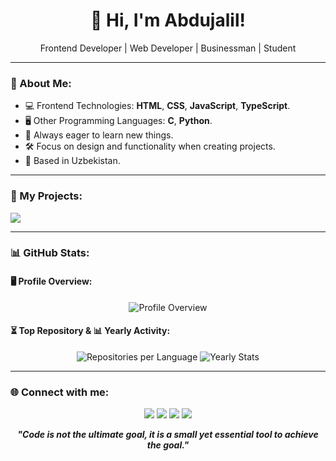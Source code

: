 <h1 align="center">👋 Hi, I'm Abdujalil!</h1>
<p align="center">Frontend Developer | Web Developer | Businessman | Student</p>

---

### 🌟 About Me:
- 💻 Frontend Technologies: **HTML**, **CSS**, **JavaScript**, **TypeScript**.
- 🖥️ Other Programming Languages: **C**, **Python**.
- 🎯 Always eager to learn new things.
- 🛠️ Focus on design and functionality when creating projects.
- 📍 Based in Uzbekistan.

---

### 📂 My Projects:
<a href="https://github.com/abdujalil-nizomiddinov?tab=repositories"><img src="https://img.shields.io/badge/GitHub-Projects-181717?style=flat&logo=github"></a>

---

### 📊 GitHub Stats:
#### 🖥️ Profile Overview:
<p align="center">
  <img src="https://github-profile-summary-cards.vercel.app/api/cards/profile-details?username=abdujalil-nizomiddinov&theme=github_dark" alt="Profile Overview">
</p>

#### ⏳ Top Repository & 📊 Yearly Activity:
<p align="center">
  <img src="https://github-profile-summary-cards.vercel.app/api/cards/repos-per-language?username=abdujalil-nizomiddinov&theme=github_dark" alt="Repositories per Language">
  <img src="https://github-profile-summary-cards.vercel.app/api/cards/stats?username=abdujalil-nizomiddinov&theme=github_dark" alt="Yearly Stats">
</p>

---

### 🌐 Connect with me:
<p align="center">
  <a href="mailto:abdujalil2107@gmail.com"><img src="https://img.shields.io/badge/Email-abdujalil2107%40gmail.com-red?style=flat&logo=gmail"></a>
  <a href="https://github.com/abdujalil-nizomiddinov"><img src="https://img.shields.io/badge/GitHub-abdujalil--nizomiddinov-181717?style=flat&logo=github"></a>
  <a href="https://t.me/n1zomiddinov_571"><img src="https://img.shields.io/badge/Telegram-@n1zomiddinov__571-0088cc?style=flat&logo=telegram"></a>
  <a href="https://instagram.com/n1zomiddinov_571"><img src="https://img.shields.io/badge/Instagram-@n1zomiddinov__571-E4405F?style=flat&logo=instagram"></a>
</p>

<p align="center">
  <b><i>"Code is not the ultimate goal, it is a small yet essential tool to achieve the goal."</i></b>
</p>
